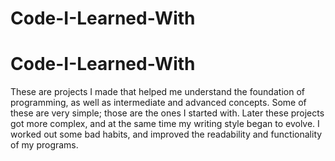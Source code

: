 # Code-I-Learned-With
# Code-I-Learned-With
These are projects I made that helped me understand the foundation of programming, 
as well as intermediate and advanced concepts.  Some of these are very simple; 
those are the ones I started with.  Later these projects got more complex, and at 
the same time my writing style began to evolve.  I worked out some bad habits, and 
improved the readability and functionality of my programs.
